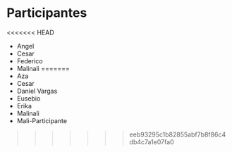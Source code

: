 # Participantes

<<<<<<< HEAD
- Angel
- Cesar
- Federico
- Malinali
=======
- Aza
- Cesar
- Daniel Vargas
- Eusebio
- Erika
- Malinali
- Mali-Participante
>>>>>>> eeb93295c1b82855abf7b8f86c4db4c7a1e07fa0
